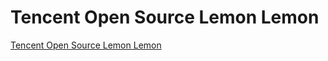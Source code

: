 # Tencent Open Source Lemon Lemon
[Tencent Open Source Lemon Lemon](https://aiwithcloud.com/2022/09/15/tencent_open_source_lemon_lemon/)